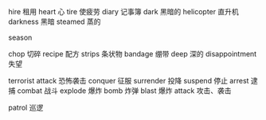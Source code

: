 hire 租用
heart 心
tire 使疲劳
diary 记事簿
dark 黑暗的
helicopter 直升机
darkness 黑暗
steamed 蒸的

season 

chop 切碎
recipe 配方
strips 条状物
bandage 绷带
deep 深的
disappointment 失望

terrorist attack 恐怖袭击
conquer 征服
surrender 投降
suspend 停止
arrest 逮捕
combat 战斗
explode 爆炸
bomb 炸弹
blast 爆炸
attack 攻击、袭击

patrol 巡逻
 
